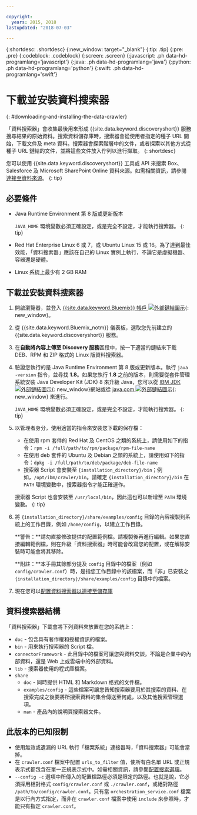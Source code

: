 ```yaml
---

copyright:
  years: 2015, 2018
lastupdated: "2018-07-03"

---
```


{:shortdesc: .shortdesc}
{:new_window: target="_blank"}
{:tip: .tip}
{:pre: .pre}
{:codeblock: .codeblock}
{:screen: .screen}
{:javascript: .ph data-hd-programlang='javascript'}
{:java: .ph data-hd-programlang='java'}
{:python: .ph data-hd-programlang='python'}
{:swift: .ph data-hd-programlang='swift'}

# 下載並安裝資料搜索器
{: #downloading-and-installing-the-data-crawler}

「資料搜索器」會收集最後用來形成 {{site.data.keyword.discoveryshort}} 服務搜尋結果的原始資料。搜索資料儲存庫時，搜索器會從使用者指定的種子 URL 開始，下載文件及 meta 資料。搜索器會探索階層中的文件，或者探索以其他方式從種子 URL 鏈結的文件，並將這些文件放入佇列以進行擷取。
{: shortdesc}

您可以使用 {{site.data.keyword.discoveryshort}} 工具或 API 來搜索 Box、Salesforce 及 Microsoft SharePoint Online 資料來源。如需相關資訊，請參閱[連接至資料來源](/docs/services/discovery/connect.html)。
{: tip}

## 必要條件

-   Java Runtime Environment 第 8 版或更新版本

    `JAVA_HOME` 環境變數必須正確設定，或是完全不設定，才能執行搜索器。
    {: tip}
-   Red Hat Enterprise Linux 6 或 7，或 Ubuntu Linux 15 或 16。為了達到最佳效能，「資料搜索器」應該在自己的 Linux 實例上執行，不論它是虛擬機器、容器還是硬體。

-   Linux 系統上最少有 2 GB RAM

## 下載並安裝資料搜索器

1.  開啟瀏覽器，並登入 [{{site.data.keyword.Bluemix}} 帳戶 ![外部鏈結圖示](../../icons/launch-glyph.svg "外部鏈結圖示")](https://console.ng.bluemix.net){: new_window}。

1.  從 {{site.data.keyword.Bluemix_notm}} 儀表板，選取您先前建立的 {{site.data.keyword.discoveryshort}} 服務。

1.  在**自動將內容上傳至 Discovery 服務**區段中，按一下適當的鏈結來下載 DEB、RPM 和 ZIP 格式的 Linux 版資料搜索器。

1.  驗證您執行的是 Java Runtime Environment 第 8 版或更新版本。執行 `java -version` 指令，並尋找 **1.8**。如果您執行 **1.8** 之前的版本，則需要從套件管理系統安裝 Java Developer Kit (JDK) 8 來升級 Java，您可以從 [IBM JDK ![外部鏈結圖示](../../icons/launch-glyph.svg "外部鏈結圖示")](https://www.ibm.com/developerworks/java/jdk/){: new_window}網站或從 [java.com ![外部鏈結圖示](../../icons/launch-glyph.svg "外部鏈結圖示")](http://www.java.com){: new_window} 來進行。

    `JAVA_HOME` 環境變數必須正確設定，或是完全不設定，才能執行搜索器。
    {: tip}

1.  以管理者身分，使用適當的指令來安裝您下載的保存檔：

    -   在使用 rpm 套件的 Red Hat 及 CentOS 之類的系統上，請使用如下的指令：`rpm -i /full/path/to/rpm/package/rpm-file-name`
    -   在使用 deb 套件的 Ubuntu 及 Debian 之類的系統上，請使用如下的指令：`dpkg -i /full/path/to/deb/package/deb-file-name`
    -   搜索器 Script 會安裝至 `{installation_directory}/bin`；例如，`/opt/ibm/crawler/bin`。請確定 `{installation_directory}/bin` 在 `PATH` 環境變數中，搜索器指令才能正確運作。

    搜索器 Script 也會安裝至 `/usr/local/bin`，因此這也可以新增至 `PATH` 環境變數。
    {: tip}
1.  將 `{installation_directory}/share/examples/config` 目錄的內容複製到系統上的工作目錄，例如 `/home/config`，以建立工作目錄。

    **警告：**請勿直接修改提供的配置範例檔。請複製後再進行編輯。如果您直接編輯範例檔，則在升級「資料搜索器」時可能會改寫您的配置，或在解除安裝時可能會將其移除。

    **附註：**本手冊其餘部分提及 `config` 目錄中的檔案（例如 `config/crawler.conf`）時，是指您工作目錄中的該檔案，而「非」已安裝之 `{installation_directory}/share/examples/config` 目錄中的檔案。

1.  現在您可以[配置資料搜索器以連接至儲存庫](/docs/services/discovery/data-crawler-seeds.html)

## 資料搜索器結構

「資料搜索器」下載會將下列資料夾放置在您的系統上：

-   `doc` - 包含具有著作權和授權資訊的檔案。
-   `bin` - 用來執行搜索器的 Script 檔。
-   `connectorFramework` - 此目錄中的檔案可讓您與資料交談，不論是企業中的內部資料，還是 Web 上或雲端中的外部資料。
-   `lib` - 搜索器使用的程式庫檔案。
-   `share`
    -   `doc` - 同時提供 HTML 和 Markdown 格式的文件檔。
    -   `examples/config` - 這些檔案可讓您告知搜索器要用於其搜索的資料、在搜索完成之後要將所搜索資料的集合傳送至何處，以及其他搜索管理選項。
    -   `man` - 產品內的說明頁搜索器文件。

## 此版本的已知限制

-   使用無效或遺漏的 URL 執行「檔案系統」連接器時，「資料搜索器」可能會當掉。
-   在 `crawler.conf` 檔案中配置 `urls_to_filter` 值，使所有白名單 URL 或正規表示式都包含在單一正規表示式中。如需相關資訊，請參閱[配置搜索選項](/docs/services/discovery/data-crawler-discovery.html#configuring-crawl-options)。
-   `--config -c` 選項中所傳入的配置檔路徑必須是限定的路徑。也就是說，它必須採用相對格式 `config/crawler.conf` 或 `./crawler.conf`，或絕對路徑 `/path/to/config/crawler.conf`。只有當 `orchestration_service.conf` 檔案是以行內方式指定，而非在 `crawler.conf` 檔案中使用 `include` 來參照時，才能只有指定 `crawler.conf`。
